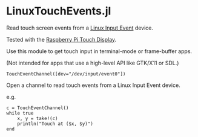 # LinuxTouchEvents.jl

Read touch screen events from a [Linux Input Event](https://www.kernel.org/doc/html/v4.14/input/input.html) device.

Tested with the [Raspberry Pi Touch Display](https://www.raspberrypi.org/documentation/hardware/display/README.md).

Use this module to get touch input in terminal-mode or frame-buffer apps.

(Not intended for apps that use a high-level API like GTK/X11 or SDL.)


```
TouchEventChannel([dev="/dev/input/event0"])
```

Open a channel to read touch events from a Linux Input Event device.

e.g.

```
c = TouchEventChannel()
while true
    x, y = take!(c)
    println("Touch at ($x, $y)")
end
```

